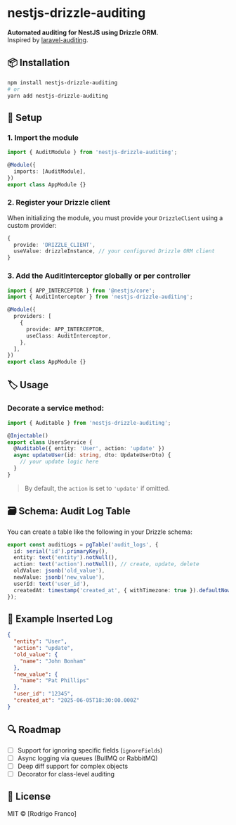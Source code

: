 # nestjs-drizzle-auditing

**Automated auditing for NestJS using Drizzle ORM.**  
Inspired by [laravel-auditing](https://github.com/owen-it/laravel-auditing).

## 📦 Installation

```bash
npm install nestjs-drizzle-auditing
# or
yarn add nestjs-drizzle-auditing
```

## 🔧 Setup

### 1. Import the module

```ts
import { AuditModule } from 'nestjs-drizzle-auditing';

@Module({
  imports: [AuditModule],
})
export class AppModule {}
```

### 2. Register your Drizzle client

When initializing the module, you must provide your `DrizzleClient` using a custom provider:

```ts
{
  provide: 'DRIZZLE_CLIENT',
  useValue: drizzleInstance, // your configured Drizzle ORM client
}
```

### 3. Add the AuditInterceptor globally or per controller

```ts
import { APP_INTERCEPTOR } from '@nestjs/core';
import { AuditInterceptor } from 'nestjs-drizzle-auditing';

@Module({
  providers: [
    {
      provide: APP_INTERCEPTOR,
      useClass: AuditInterceptor,
    },
  ],
})
export class AppModule {}
```

## 🏷 Usage

### Decorate a service method:

```ts
import { Auditable } from 'nestjs-drizzle-auditing';

@Injectable()
export class UsersService {
  @Auditable({ entity: 'User', action: 'update' })
  async updateUser(id: string, dto: UpdateUserDto) {
    // your update logic here
  }
}
```

> By default, the `action` is set to `'update'` if omitted.

## 🗃 Schema: Audit Log Table

You can create a table like the following in your Drizzle schema:

```ts
export const auditLogs = pgTable('audit_logs', {
  id: serial('id').primaryKey(),
  entity: text('entity').notNull(),
  action: text('action').notNull(), // create, update, delete
  oldValue: jsonb('old_value'),
  newValue: jsonb('new_value'),
  userId: text('user_id'),
  createdAt: timestamp('created_at', { withTimezone: true }).defaultNow(),
});
```

## 📌 Example Inserted Log

```json
{
  "entity": "User",
  "action": "update",
  "old_value": {
    "name": "John Bonham"
  },
  "new_value": {
    "name": "Pat Phillips"
  },
  "user_id": "12345",
  "created_at": "2025-06-05T18:30:00.000Z"
}
```

## 🔍 Roadmap

- [ ] Support for ignoring specific fields (`ignoreFields`)
- [ ] Async logging via queues (BullMQ or RabbitMQ)
- [ ] Deep diff support for complex objects
- [ ] Decorator for class-level auditing

## 📄 License

MIT © [Rodrigo Franco]